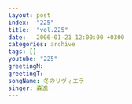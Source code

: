 ```yaml
---
layout: post
index:  "225"
title:  "vol.225"
date:   2006-01-21 12:00:00 +0300
categories: archive
tags: []
youtube: "225"
greetingM: 
greetingT: 
songName: 冬のリヴィエラ
singer: 森進一
---
```

